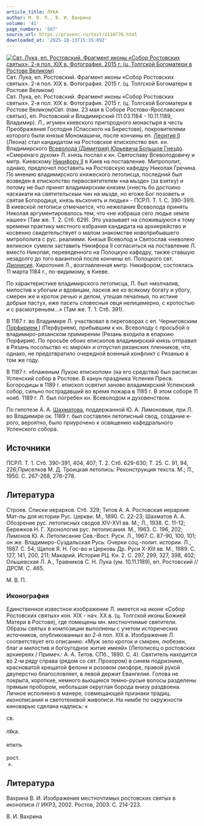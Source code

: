 ```yaml
---
article_title: ЛУКА
author: М. В. П., В. И. Вахрина
volume: '41'
page_numbers: '587'
source_url: https://pravenc.ru/text/2110776.html
downloaded_at: '2025-10-13T15:35:09Z'
---
```


[![Свт. Лука, еп. Ростовский. Фрагмент иконы «Собор Ростовских святых». 2-я пол. XIX в. Фотография. 2015 г. (ц. Толгской Богоматери в Ростове Великом)](https://pravenc.ru/data/2017/02/28/1236677745/i200.jpg "Кликните для увеличения картинки")](https://pravenc.ru/data/2017/02/28/1236677745/i400.jpg)Свт. Лука, еп. Ростовский. Фрагмент иконы «Собор Ростовских святых». 2-я пол. XIX в. Фотография. 2015 г. (ц. Толгской Богоматери в Ростове Великом)  
Свт. Лука, еп. Ростовский. Фрагмент иконы «Собор Ростовских святых». 2-я пол. XIX в. Фотография. 2015 г. (ц. Толгской Богоматери в Ростове Великом)Свт. (пам. 23 мая в Соборе Ростово-Ярославских святых), еп. Ростовский и Владимирский (11.03.1184 - 10.11.1189, Владимир). Л., игумен киевского пригородного монастыря в честь Преображения Господня (Спасского на Берестове), покровителями которого были князья Мономашичи, после кончины еп. [Леонтия II](<https://pravenc.ru/text/Леонтия II.html>) (Леона) стал кандидатом на Ростовское епископство вел. кн. Владимирского [Всеволода (Димитрия) Юрьевича Большое Гнездо](<https://pravenc.ru/text/Всеволода (Димитрия) Юрьевича Большое Гнездо.html>). «Смеренаго духом» Л. князь послал к кн. Святославу Всеволодовичу и митр. Киевскому [Никифору II](<https://pravenc.ru/text/Никифору II.html>) в Киев на поставление. Митрополит, однако, предпочел поставить на Ростовскую кафедру Николая Гречина. По мнению владимирского княжеского летописца, последний был возведен в епископство первосвятителем «на мьзде» (за взятку) и потому не был принят владимирским князем («несть бо достоино наскакати на святительскыи чин на мьзде, но егоже Бог позоветь и святая Богородиця, князь въсхочеть и людье» - ПСРЛ. Т. 1. С. 390-391). В киевской летописи отмечается, что нежелание Всеволода принять Николая аргументировалось тем, что «не избраша сего людье земле нашее» (Там же. Т. 2. Стб. 629). Это указывает на сложившуюся к тому времени практику местного избрания кандидата на архиерейство и косвенно свидетельствует о малом знакомстве новоприбывшего митрополита с рус. реалиями. Князья Всеволод и Святослав «неволею великою» сумели заставить Никифора II согласиться на поставление Л. вместо Николая, переведенного на Полоцкую кафедру, также ставшую незадолго до того вакантной после кончины еп. Полоцкого свт. [Дионисия](https://pravenc.ru/text/Дионисий.html). Хиротония Л., возглавленная митр. Никифором, состоялась 11 марта 1184 г., по-видимому, в Киеве.

По характеристике владимирского летописца, Л. был «молчалив, милостив к убогым и вдовицам, ласков же ко всякому богату и убогу, смерен же и кроток речью и делом, утешая печалныя, по истине добрыи пастух, иже пасеть словесныя овця нелицемерно, с кротостью и с расмотреньем...» (Там же. Т. 1. Стб. 391).

В 1187 г. во Владимире Л. участвовал в переговорах с еп. Черниговским [Порфирием I](<https://pravenc.ru/text/Порфирием I.html>) (Перфурием), прибывшим к кн. Всеволоду с просьбой о владимиро-рязанском примирении (Рязань входила в епархию Порфирия). По просьбе обоих епископов владимирский князь отправил в Рязань посольство «с миром» и отпустил рязанских пленников, что, однако, не предотвратило очередной военный конфликт с Рязанью в том же году.

В 1187 г. «блаженым Лукою епископом» (на его средства) был расписан Успенский собор в Ростове. В канун праздника Успения Пресв. Богородицы в 1189 г. епископ освятил заново владимирский Успенский собор, сильно пострадавший во время пожара в 1185 г. В этом соборе 11 нояб. 1189 г. Л. был погребен кн. Всеволодом и духовенством.

По гипотезе А. А. [Шахматова](https://pravenc.ru/text/Шахматов.html), поддержанной Ю. А. Лимоновым, при Л. во Владимире ок. 1189 г. был составлен летописный свод, создание к-рого, вероятно, было приурочено к освящению кафедрального Успенского собора.

## Источники

ПСРЛ. Т. 1. Стб. 390-391, 404, 407; Т. 2. Стб. 629-630; Т. 25. С. 91, 94, 226;Приселков М. Д. Троицкая летопись: Реконструкция текста. М.; Л., 1950. С. 267-268, 276-278.

## Литература

Строев. Списки иерархов. Стб. 329; Титов А. А. Ростовская иерархия: Мат-лы для истории Рус. Церкви. М., 1890. С. 22-23; Шахматов А. А. Обозрение рус. летописных сводов XIV-XVI вв. М.; Л., 1938. С. 11-12; Бережков Н. Г. Хронология рус. летописания. М., 1963. С. 196, 202; Лимонов Ю. А. Летописание Сев.-Вост. Руси. Л., 1967. С. 87-90, 100, 101; он же. Владимиро-Суздальская Русь: Очерки соц.-полит. истории. Л., 1987. С. 54; Щапов Я. Н. Гос-во и Церковь Др. Руси X-XIII вв. М., 1989. С. 127, 141, 200, 211; Макарий. История РЦ. Кн. 2. С. 297, 299, 327, 398, 402; Ольшевская Л. А., Травников С. Н. Лука (ум. 10.11.1189), еп. Ростовский // ДРСМ. С. 465.

М. В. П. 

### Иконография

Единственное известное изображение Л. имеется на иконе «Собор Ростовских святых» кон. XIX - нач. XX в. (ц. Толгской иконы Божией Матери в Ростове), где помещены мн. местночтимые святители. Образы святых в композиции выполнены с учетом исторических источников, опубликованных во 2-й пол. XIX в. Изображение Л. соответствует его описанию: «Муж зело кроток и смирен, любезен, благ и милостив и богоугодное житие имеяй» (Летописец о ростовских архиереях / Примеч.: А. А. Титов. СПб., 1890. С. 4). Святитель находится во 2-м ряду справа (рядом со свт. Прохором) в синем подризнике, красноватой крещатой фелони и розовом омофоре, правой рукой двуперстно благословляет, в левой держит Евангелие. Голова не покрыта, короткие, немного вьющиеся темно-русые волосы разделены прямым пробором, небольшая округлая борода внизу раздвоена. Личное исполнено в манере, совмещающей признаки традиц. иконописания и светотеневой живописи. На нимбе по окружности киноварью сделана надпись: «<div class="cu">св.</div> <div class="cu">лꙋка.</div> <div class="cu">епкпъ</div> <div class="cu">рост.</div> ».

## Литература

Вахрина В. И. Изображения местночтимых ростовских святых в иконописи // ИКРЗ, 2002. Ростов, 2003. С. 214-223.

В. И. Вахрина
